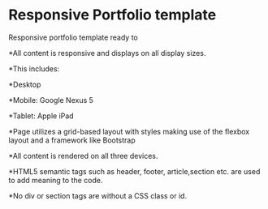 # Responsive Portfolio template

Responsive portfolio template ready to

*All content is responsive and displays on all display sizes. 

*This includes:

  *Desktop
  
  *Mobile: Google Nexus 5
  
  *Tablet: Apple iPad
  
*Page utilizes a grid-based layout with styles making use of the flexbox layout and a framework like Bootstrap
 
*All content is rendered on all three devices.

*HTML5 semantic tags such as header, footer, article,section etc. are used to add meaning to the code.

*No div or section tags are without a CSS class or id.
